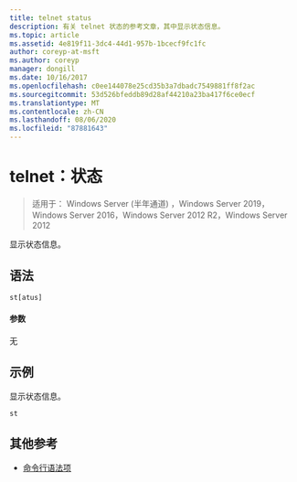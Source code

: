 ```yaml
---
title: telnet status
description: 有关 telnet 状态的参考文章，其中显示状态信息。
ms.topic: article
ms.assetid: 4e819f11-3dc4-44d1-957b-1bcecf9fc1fc
author: coreyp-at-msft
ms.author: coreyp
manager: dongill
ms.date: 10/16/2017
ms.openlocfilehash: c0ee144078e25cd35b3a7dbadc7549881ff8f2ac
ms.sourcegitcommit: 53d526bfeddb89d28af44210a23ba417f6ce0ecf
ms.translationtype: MT
ms.contentlocale: zh-CN
ms.lasthandoff: 08/06/2020
ms.locfileid: "87881643"
---
```

# <a name="telnet-status"></a>telnet：状态

> 适用于： Windows Server (半年通道) ，Windows Server 2019，Windows Server 2016，Windows Server 2012 R2，Windows Server 2012

显示状态信息。

## <a name="syntax"></a>语法
```
st[atus]
```
#### <a name="parameters"></a>参数
无
## <a name="examples"></a>示例
显示状态信息。
```
st
```
## <a name="additional-references"></a>其他参考
- [命令行语法项](command-line-syntax-key.md)
